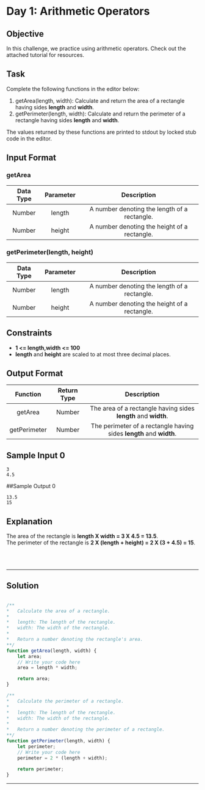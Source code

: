 # Day 1: Arithmetic Operators
## Objective

In this challenge, we practice using arithmetic operators. Check out the attached tutorial for resources.


## Task

Complete the following functions in the editor below:

1. getArea(length, width): Calculate and return the area of a rectangle having sides **length** and **width**.
2. getPerimeter(length, width): Calculate and return the perimeter of a rectangle having sides **length** and **width**.

The values returned by these functions are printed to stdout by locked stub code in the editor.


## Input Format
### getArea
| Data Type | Parameter | Description |
|:---:|:---:|:---:|
| Number | length | A number denoting the length of a rectangle. |
| Number | height | A number denoting the height of a rectangle. |

### getPerimeter(length, height)
| Data Type | Parameter | Description |
|:---:|:---:|:---:|
| Number | length | A number denoting the length of a rectangle. |
| Number | height | A number denoting the height of a rectangle. |


## Constraints
- **1 <= length,width <= 100**
- **length** and **height** are scaled to at most three decimal places.


## Output Format
| Function | Return Type | Description |
|:---:|:---:|:---:|
| getArea | Number | The area of a rectangle having sides **length** and **width**. |
| getPerimeter | Number | The perimeter of a rectangle having sides **length** and **width**. |


## Sample Input 0

```
3
4.5
```


##Sample Output 0

```
13.5
15
```


## Explanation

The area of the rectangle is **length X width = 3 X 4.5 = 13.5**.<br/>
The perimeter of the rectangle is **2 X (length + height) = 2 X (3 + 4.5) = 15**.


<br/>
<br/>

---

## Solution

```javascript

/**
*   Calculate the area of a rectangle.
*
*   length: The length of the rectangle.
*   width: The width of the rectangle.
*   
*	Return a number denoting the rectangle's area.
**/
function getArea(length, width) {
    let area;
    // Write your code here
    area = length * width;

    return area;
}

/**
*   Calculate the perimeter of a rectangle.
*	
*	length: The length of the rectangle.
*   width: The width of the rectangle.
*   
*	Return a number denoting the perimeter of a rectangle.
**/
function getPerimeter(length, width) {
    let perimeter;
    // Write your code here
    perimeter = 2 * (length + width);
    
    return perimeter;
}

```

---